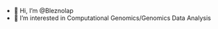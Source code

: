 - 👋 Hi, I’m @Bleznolap
- 👀 I’m interested in Computational Genomics/Genomics Data Analysis
<!--- 🌱 I’m a PhD student in [Genetics and Genomics](https://www.genetics.iastate.edu/people/blessing-olabosoye)--->
<!--- 📫 How to reach me [LinkedIn](https://www.linkedin.com/in/blessing-olabosoye) or bleznolap@gmail.com --->


<!---
Bleznolap/Bleznolap is a ✨ special ✨ repository because its `README.md` (this file) appears on your GitHub profile.
You can click the Preview link to take a look at your changes.
--->
